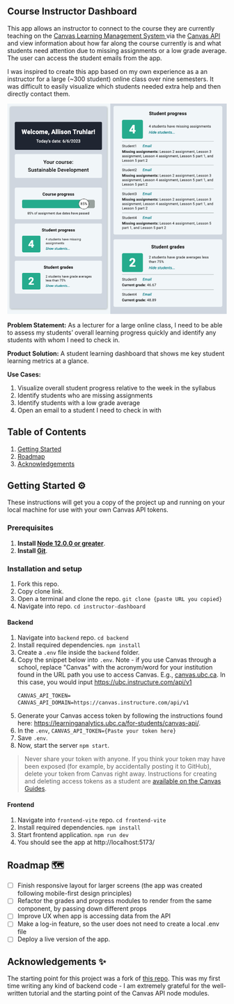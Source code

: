 ## Course Instructor Dashboard

This app allows an instructor to connect to the course they are currently teaching on the [Canvas Learning Management System ](https://www.instructure.com/canvas) via the [Canvas API](https://canvas.instructure.com/doc/api/) and view information about how far along the course currently is and what students need attention due to missing assignments or a low grade average. The user can access the student emails from the app. 

I was inspired to create this app based on my own experience as a an instructor for a large (~300 student) online class over nine semesters. It was difficult to easily visualize which students needed extra help and then directly contact them.

![dashboard](/assets/Instructor-Dashboard.png)

**Problem Statement:** As a lecturer for a large online class, I need to be able to assess my students’ overall learning progress quickly and identify any students with whom I need to check in. 

**Product Solution:** A student learning dashboard that shows me key student learning metrics at a glance.

**Use Cases:**
1. Visualize overall student progress relative to the week in the syllabus
1. Identify students who are missing assignments
1. Identify students with a low grade average
1. Open an email to a student I need to check in with

## Table of Contents
1. [Getting Started](#getting-started-)
1. [Roadmap](#roadmap-)
1. [Acknowledgements](#acknowledgements-)

## Getting Started ⚙️
These instructions will get you a copy of the project up and running on your local machine for use with your own Canvas API tokens.

### Prerequisites
1. **Install [Node 12.0.0 or greater](https://nodejs.org)**.
1. **Install [Git](https://git-scm.com/downloads)**.

### Installation and setup
1. Fork this repo.
1. Copy clone link.
1. Open a terminal and clone the repo. `git clone {paste URL you copied}`
1. Navigate into repo. `cd instructor-dashboard`

#### Backend
1. Navigate into `backend` repo. `cd backend`
1. Install required dependencies. `npm install`
1. Create a `.env` file inside the `backend` folder. 
1. Copy the snippet below into `.env`. Note - if you use Canvas through a school, replace "Canvas" with the acronym/word for your institution found in the URL path you use to access Canvas. E.g., [canvas.ubc.ca](http://canvas.ubc.ca/). In this case, you would input https://ubc.instructure.com/api/v1
    ```
    CANVAS_API_TOKEN=
    CANVAS_API_DOMAIN=https://canvas.instructure.com/api/v1
    ```
1. Generate your Canvas access token by following the instructions found here: https://learninganalytics.ubc.ca/for-students/canvas-api/.
1. In the `.env`, `CANVAS_API_TOKEN={Paste your token here}`
1. Save `.env`.
2. Now, start the server `npm start`.

> Never share your token with anyone. If you think your token may have been exposed (for example, by accidentally posting it to GitHub), delete your token from Canvas right away. Instructions for creating and deleting access tokens as a student are [available on the Canvas Guides](https://community.canvaslms.com/docs/DOC-16005-42121018197).

#### Frontend
1. Navigate into `frontend-vite` repo. `cd frontend-vite`
1. Install required dependencies. `npm install`
1. Start frontend application. `npm run dev`
1. You should see the app at http://localhost:5173/

## Roadmap 🗺️
* [ ] Finish responsive layout for larger screens (the app was created following mobile-first design principles)
* [ ] Refactor the grades and progress modules to render from the same component, by passing down different props
* [ ] Improve UX when app is accessing data from the API
* [ ] Make a log-in feature, so the user does not need to create a local .env file
* [ ] Deploy a live version of the app.

## Acknowledgements ✨

The starting point for this project was a fork of [this repo](https://github.com/UBC-LA-Hackathon/student-dashboard). This was my first time writing any kind of backend code - I am extremely grateful for the well-written tutorial and the starting point of the Canvas API node modules.
